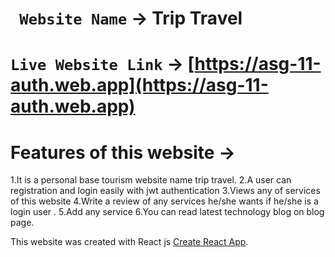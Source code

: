 # ` Website Name` -> Trip Travel

# `Live Website Link` -> [https://asg-11-auth.web.app](https://asg-11-auth.web.app)

# Features of this website ->

1.It is a personal base tourism website name trip travel.
2.A user can registration and login easily with jwt authentication
3.Views any of services of this website
4.Write a review of any services he/she wants if he/she is a login user .
5.Add any service
6.You can read latest technology blog on blog page.

This website was created with React js [Create React App](https://github.com/facebook/create-react-app).
